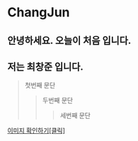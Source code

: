 # ChangJun

## 안녕하세요. 오늘이 처음 입니다.
## 저는 최창준 입니다.

> 첫번째 문단
> > 두번째 문단
> > > 세번째 문단

[이미지 확인하기[클릭]](https://wallpaperaccess.com/full/829012.jpg)
